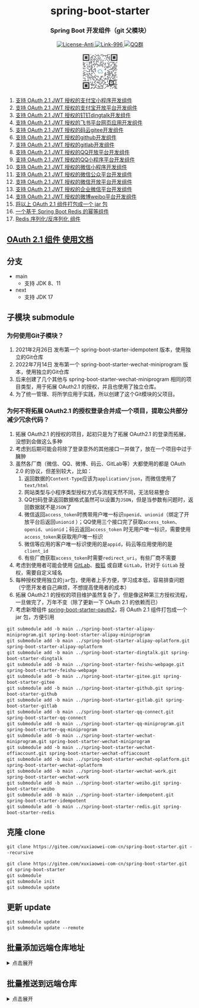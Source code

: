 <div align="center" style="text-align: center;">
    <h1>spring-boot-starter</h1>
    <h3>Spring Boot 开发组件（git 父模块）</h3>
    <a target="_blank" href="https://github.com/996icu/996.ICU/blob/master/LICENSE">
        <img alt="License-Anti" src="https://img.shields.io/badge/License-Anti 996-blue.svg">
    </a>
    <a target="_blank" href="https://996.icu/#/zh_CN">
        <img alt="Link-996" src="https://img.shields.io/badge/Link-996.icu-red.svg">
    </a>
    <a target="_blank" href="https://qm.qq.com/cgi-bin/qm/qr?k=ZieC6s1WB4njfVbrDHYgoNS8YpT26VtF&jump_from=webapi">
        <img alt="QQ群" src="https://img.shields.io/badge/QQ群-696503132-blue.svg"/>
    </a>
</div>

<p></p>

<div align="center" style="text-align: center;">
    <a target="_blank" href="https://work.weixin.qq.com/gm/75cfc47d6a341047e4b6aca7389bdfa8">
        <img alt="企业微信群" src="static/wechat-work.jpg" height="100"/>
    </a>
</div>

1. [支持 OAuth 2.1 JWT 授权的支付宝小程序开发组件](https://gitee.com/xuxiaowei-com-cn/spring-boot-starter-alipay-miniprogram.git)
2. [支持 OAuth 2.1 JWT 授权的支付宝开放平台开发组件](https://gitee.com/xuxiaowei-com-cn/spring-boot-starter-alipay-oplatform.git)
3. [支持 OAuth 2.1 JWT 授权的钉钉dingtalk开发组件](https://gitee.com/xuxiaowei-com-cn/spring-boot-starter-dingtalk)
4. [支持 OAuth 2.1 JWT 授权的飞书平台网页应用开发组件](https://gitee.com/xuxiaowei-com-cn/spring-boot-starter-feishu-webpage)
5. [支持 OAuth 2.1 JWT 授权的码云gitee开发组件](https://gitee.com/xuxiaowei-com-cn/spring-boot-starter-gitee)
6. [支持 OAuth 2.1 JWT 授权的github开发组件](https://gitee.com/xuxiaowei-com-cn/spring-boot-starter-github)
7. [支持 OAuth 2.1 JWT 授权的gitlab开发组件](https://gitee.com/xuxiaowei-com-cn/spring-boot-starter-gitlab)
8. [支持 OAuth 2.1 JWT 授权的QQ开放平台开发组件](https://gitee.com/xuxiaowei-com-cn/spring-boot-starter-qq-connect)
9. [支持 OAuth 2.1 JWT 授权的QQ小程序平台开发组件](https://gitee.com/xuxiaowei-com-cn/spring-boot-starter-qq-miniprogram)
10. [支持 OAuth 2.1 JWT 授权的微信小程序开发组件](https://gitee.com/xuxiaowei-com-cn/spring-boot-starter-wechat-miniprogram)
11. [支持 OAuth 2.1 JWT 授权的微信公众平台开发组件](https://gitee.com/xuxiaowei-com-cn/spring-boot-starter-wechat-offiaccount)
12. [支持 OAuth 2.1 JWT 授权的微信开放平台开发组件](https://gitee.com/xuxiaowei-com-cn/spring-boot-starter-wechat-oplatform)
13. [支持 OAuth 2.1 JWT 授权的企业微信平台开发组件](https://gitee.com/xuxiaowei-com-cn/spring-boot-starter-wechat-work)
14. [支持 OAuth 2.1 JWT 授权的微博weibo平台开发组件](https://gitee.com/xuxiaowei-com-cn/spring-boot-starter-weibo)
15. [将以上 OAuth 2.1 组件打包成一个 jar 包](spring-boot-starter-oauth2)
16. [一个基于 Spring Boot Redis 的幂等组件](https://gitee.com/xuxiaowei-com-cn/spring-boot-starter-idempotent)
17. [Redis 序列化/反序列化 组件](https://gitee.com/xuxiaowei-com-cn/spring-boot-starter-redis)

## [OAuth 2.1 组件 使用文档](https://www.yuque.com/xuxiaowei-com-cn/xuxiaowei-cloud/third-party-login)

## 分支

- main
    - 支持 JDK 8、11
- next
    - 支持 JDK 17

## 子模块 submodule

### 为何使用Git子模块？

1. 2021年2月26日 发布第一个 spring-boot-starter-idempotent 版本，使用独立的Git仓库
2. 2022年7月14日 发布第一个 spring-boot-starter-wechat-miniprogram 版本，使用独立的Git仓库
3. 后来创建了几个其他与 spring-boot-starter-wechat-miniprogram 相同的项目类型，用于拓展 OAuth2.1 的授权，并且也使用了独立仓库。
4. 为了统一管理、将所学应用于实践，所以创建了这个Git模块的父项目。

### 为何不将拓展 OAuth2.1 的授权登录合并成一个项目，提取公共部分减少冗余代码？

1. 拓展 OAuth2.1 的授权的项目，起初只是为了拓展 OAuth2.1 的登录而拓展，没想到会做这么多种
2. 考虑到后期可能会将除了登录意外的其他接口一并做了，放在一个项目中过于臃肿
3. 虽然各厂商（微信、QQ、微博、码云、GitLab等）大都使用的都是 OAuth 2.0 的协议，但差别较大，比如：
    1. 返回数据的`Content-Type`应该为`application/json`，而微信使用了`text/html`
    2. 网站类型与小程序类型授权方式与流程天然不同，无法轻易整合
    3. QQ扫码登录返回数据格式虽然可以设置为`JSON`，但是当参数有问题时，返回数据就不是`JSON`了
    4. 微信返回`access_token`时携带用户唯一标识`openid`、`unionid`（绑定了开放平台后返回`unionid`
       ）；QQ使用三个接口完了获取`access_token`、`openid`、`unionid`；码云返回`access_token`
       时无用户唯一标识，需要使用`access_token`来获取用户唯一标识
    5. 微信等应用的客户唯一标识使用的是`appid`，码云等应用使用的是`client_id`
    6. 有些厂商获取`access_token`时需要`redirect_uri`，有些厂商不需要
4. 考虑到使用者可能会使用 [GitLab](https://gitlab.com)、[极狐](https://jihulab.com) 或自建 `GitLab`，针对于 `GitLab`
   授权，需要自定义域名
5. 每种授权使用独立的`jar`包，使用者上手方便，学习成本低，容易排查问题（宁愿开发者自己麻烦，不想提高使用者的成本）
6. 拓展 OAuth2.1 的授权的项目维护虽然复杂了，但是像这种第三方授权流程，一旦做完了，万年不变（除了更新一下 OAuth 2.1 的依赖而已）
7. 考虑新增组件 [spring-boot-starter-oauth2](spring-boot-starter-oauth2)，将 OAuth 2.1 组件打包成一个 jar 包，方便引用

```shell
git submodule add -b main ../spring-boot-starter-alipay-miniprogram.git spring-boot-starter-alipay-miniprogram
git submodule add -b main ../spring-boot-starter-alipay-oplatform.git spring-boot-starter-alipay-oplatform
git submodule add -b main ../spring-boot-starter-dingtalk.git spring-boot-starter-dingtalk
git submodule add -b main ../spring-boot-starter-feishu-webpage.git spring-boot-starter-feishu-webpage
git submodule add -b main ../spring-boot-starter-gitee.git spring-boot-starter-gitee
git submodule add -b main ../spring-boot-starter-github.git spring-boot-starter-github
git submodule add -b main ../spring-boot-starter-gitlab.git spring-boot-starter-gitlab
git submodule add -b main ../spring-boot-starter-qq-connect.git spring-boot-starter-qq-connect
git submodule add -b main ../spring-boot-starter-qq-miniprogram.git spring-boot-starter-qq-miniprogram
git submodule add -b main ../spring-boot-starter-wechat-miniprogram.git spring-boot-starter-wechat-miniprogram
git submodule add -b main ../spring-boot-starter-wechat-offiaccount.git spring-boot-starter-wechat-offiaccount
git submodule add -b main ../spring-boot-starter-wechat-oplatform.git spring-boot-starter-wechat-oplatform
git submodule add -b main ../spring-boot-starter-wechat-work.git spring-boot-starter-wechat-work
git submodule add -b main ../spring-boot-starter-weibo.git spring-boot-starter-weibo
git submodule add -b main ../spring-boot-starter-idempotent.git spring-boot-starter-idempotent
git submodule add -b main ../spring-boot-starter-redis.git spring-boot-starter-redis
```

## 克隆 clone

```shell
git clone https://gitee.com/xuxiaowei-com-cn/spring-boot-starter.git --recursive
```

```shell
git clone https://gitee.com/xuxiaowei-com-cn/spring-boot-starter.git
cd spring-boot-starter
git submodule
git submodule init
git submodule update
```

## 更新 update

```shell
git submodule update
git submodule update --remote
```

## 批量添加远端仓库地址

<details>
<summary>点击展开</summary>
git remote add gitee https://gitee.com/xuxiaowei-com-cn/spring-boot-starter.git
git remote add gitlab https://gitlab.com/xuxiaowei-com-cn/spring-boot-starter.git
git remote add jihulab https://jihulab.com/xuxiaowei-com-cn/spring-boot-starter.git
git remote add github https://github.com/xuxiaowei-com-cn/spring-boot-starter.git
git remote add gitcode https://gitcode.net/xuxiaowei-com-cn/spring-boot-starter.git
git remote add gitlink https://gitlink.org.cn/xuxiaowei-com-cn/spring-boot-starter.git
cd spring-boot-starter-alipay-miniprogram
git remote add gitee https://gitee.com/xuxiaowei-com-cn/spring-boot-starter-alipay-miniprogram.git
git remote add gitlab https://gitlab.com/xuxiaowei-com-cn/spring-boot-starter-alipay-miniprogram.git
git remote add jihulab https://jihulab.com/xuxiaowei-com-cn/spring-boot-starter-alipay-miniprogram.git
git remote add github https://github.com/xuxiaowei-com-cn/spring-boot-starter-alipay-miniprogram.git
git remote add gitcode https://gitcode.net/xuxiaowei-com-cn/spring-boot-starter-alipay-miniprogram.git
git remote add gitlink https://gitlink.org.cn/xuxiaowei-com-cn/spring-boot-starter-alipay-miniprogram.git
cd ..
cd spring-boot-starter-alipay-oplatform
git remote add gitee https://gitee.com/xuxiaowei-com-cn/spring-boot-starter-alipay-oplatform.git
git remote add gitlab https://gitlab.com/xuxiaowei-com-cn/spring-boot-starter-alipay-oplatform.git
git remote add jihulab https://jihulab.com/xuxiaowei-com-cn/spring-boot-starter-alipay-oplatform.git
git remote add github https://github.com/xuxiaowei-com-cn/spring-boot-starter-alipay-oplatform.git
git remote add gitcode https://gitcode.net/xuxiaowei-com-cn/spring-boot-starter-alipay-oplatform.git
git remote add gitlink https://gitlink.org.cn/xuxiaowei-com-cn/spring-boot-starter-alipay-oplatform.git
cd ..
cd spring-boot-starter-dingtalk
git remote add gitee https://gitee.com/xuxiaowei-com-cn/spring-boot-starter-dingtalk.git
git remote add gitlab https://gitlab.com/xuxiaowei-com-cn/spring-boot-starter-dingtalk.git
git remote add jihulab https://jihulab.com/xuxiaowei-com-cn/spring-boot-starter-dingtalk.git
git remote add github https://github.com/xuxiaowei-com-cn/spring-boot-starter-dingtalk.git
git remote add gitcode https://gitcode.net/xuxiaowei-com-cn/spring-boot-starter-dingtalk.git
git remote add gitlink https://gitlink.org.cn/xuxiaowei-com-cn/spring-boot-starter-dingtalk.git
cd ..
cd spring-boot-starter-feishu-webpage
git remote add gitee https://gitee.com/xuxiaowei-com-cn/spring-boot-starter-feishu-webpage.git
git remote add gitlab https://gitlab.com/xuxiaowei-com-cn/spring-boot-starter-feishu-webpage.git
git remote add jihulab https://jihulab.com/xuxiaowei-com-cn/spring-boot-starter-feishu-webpage.git
git remote add github https://github.com/xuxiaowei-com-cn/spring-boot-starter-feishu-webpage.git
git remote add gitcode https://gitcode.net/xuxiaowei-com-cn/spring-boot-starter-feishu-webpage.git
git remote add gitlink https://gitlink.org.cn/xuxiaowei-com-cn/spring-boot-starter-feishu-webpage.git
cd ..
cd spring-boot-starter-gitee
git remote add gitee https://gitee.com/xuxiaowei-com-cn/spring-boot-starter-gitee.git
git remote add gitlab https://gitlab.com/xuxiaowei-com-cn/spring-boot-starter-gitee.git
git remote add jihulab https://jihulab.com/xuxiaowei-com-cn/spring-boot-starter-gitee.git
git remote add github https://github.com/xuxiaowei-com-cn/spring-boot-starter-gitee.git
git remote add gitcode https://gitcode.net/xuxiaowei-com-cn/spring-boot-starter-gitee.git
git remote add gitlink https://gitlink.org.cn/xuxiaowei-com-cn/spring-boot-starter-gitee.git
cd ..
cd spring-boot-starter-github
git remote add gitee https://gitee.com/xuxiaowei-com-cn/spring-boot-starter-github.git
git remote add gitlab https://gitlab.com/xuxiaowei-com-cn/spring-boot-starter-github.git
git remote add jihulab https://jihulab.com/xuxiaowei-com-cn/spring-boot-starter-github.git
git remote add github https://github.com/xuxiaowei-com-cn/spring-boot-starter-github.git
git remote add gitcode https://gitcode.net/xuxiaowei-com-cn/spring-boot-starter-github.git
git remote add gitlink https://gitlink.org.cn/xuxiaowei-com-cn/spring-boot-starter-github.git
cd ..
cd spring-boot-starter-gitlab
git remote add gitee https://gitee.com/xuxiaowei-com-cn/spring-boot-starter-gitlab.git
git remote add gitlab https://gitlab.com/xuxiaowei-com-cn/spring-boot-starter-gitlab.git
git remote add jihulab https://jihulab.com/xuxiaowei-com-cn/spring-boot-starter-gitlab.git
git remote add github https://github.com/xuxiaowei-com-cn/spring-boot-starter-gitlab.git
git remote add gitcode https://gitcode.net/xuxiaowei-com-cn/spring-boot-starter-gitlab.git
git remote add gitlink https://gitlink.org.cn/xuxiaowei-com-cn/spring-boot-starter-gitlab.git
cd ..
cd spring-boot-starter-qq-connect
git remote add gitee https://gitee.com/xuxiaowei-com-cn/spring-boot-starter-qq-connect.git
git remote add gitlab https://gitlab.com/xuxiaowei-com-cn/spring-boot-starter-qq-connect.git
git remote add jihulab https://jihulab.com/xuxiaowei-com-cn/spring-boot-starter-qq-connect.git
git remote add github https://github.com/xuxiaowei-com-cn/spring-boot-starter-qq-connect.git
git remote add gitcode https://gitcode.net/xuxiaowei-com-cn/spring-boot-starter-qq-connect.git
git remote add gitlink https://gitlink.org.cn/xuxiaowei-com-cn/spring-boot-starter-qq-connect.git
cd ..
cd spring-boot-starter-qq-miniprogram
git remote add gitee https://gitee.com/xuxiaowei-com-cn/spring-boot-starter-qq-miniprogram.git
git remote add gitlab https://gitlab.com/xuxiaowei-com-cn/spring-boot-starter-qq-miniprogram.git
git remote add jihulab https://jihulab.com/xuxiaowei-com-cn/spring-boot-starter-qq-miniprogram.git
git remote add github https://github.com/xuxiaowei-com-cn/spring-boot-starter-qq-miniprogram.git
git remote add gitcode https://gitcode.net/xuxiaowei-com-cn/spring-boot-starter-qq-miniprogram.git
git remote add gitlink https://gitlink.org.cn/xuxiaowei-com-cn/spring-boot-starter-qq-miniprogram.git
cd ..
cd spring-boot-starter-wechat-miniprogram
git remote add gitee https://gitee.com/xuxiaowei-com-cn/spring-boot-starter-wechat-miniprogram.git
git remote add gitlab https://gitlab.com/xuxiaowei-com-cn/spring-boot-starter-wechat-miniprogram.git
git remote add jihulab https://jihulab.com/xuxiaowei-com-cn/spring-boot-starter-wechat-miniprogram.git
git remote add github https://github.com/xuxiaowei-com-cn/spring-boot-starter-wechat-miniprogram.git
git remote add gitcode https://gitcode.net/xuxiaowei-com-cn/spring-boot-starter-wechat-miniprogram.git
git remote add gitlink https://gitlink.org.cn/xuxiaowei-com-cn/spring-boot-starter-wechat-miniprogram.git
cd ..
cd spring-boot-starter-wechat-offiaccount
git remote add gitee https://gitee.com/xuxiaowei-com-cn/spring-boot-starter-wechat-offiaccount.git
git remote add gitlab https://gitlab.com/xuxiaowei-com-cn/spring-boot-starter-wechat-offiaccount.git
git remote add jihulab https://jihulab.com/xuxiaowei-com-cn/spring-boot-starter-wechat-offiaccount.git
git remote add github https://github.com/xuxiaowei-com-cn/spring-boot-starter-wechat-offiaccount.git
git remote add gitcode https://gitcode.net/xuxiaowei-com-cn/spring-boot-starter-wechat-offiaccount.git
git remote add gitlink https://gitlink.org.cn/xuxiaowei-com-cn/spring-boot-starter-wechat-offiaccount.git
cd ..
cd spring-boot-starter-wechat-oplatform
git remote add gitee https://gitee.com/xuxiaowei-com-cn/spring-boot-starter-wechat-oplatform.git
git remote add gitlab https://gitlab.com/xuxiaowei-com-cn/spring-boot-starter-wechat-oplatform.git
git remote add jihulab https://jihulab.com/xuxiaowei-com-cn/spring-boot-starter-wechat-oplatform.git
git remote add github https://github.com/xuxiaowei-com-cn/spring-boot-starter-wechat-oplatform.git
git remote add gitcode https://gitcode.net/xuxiaowei-com-cn/spring-boot-starter-wechat-oplatform.git
git remote add gitlink https://gitlink.org.cn/xuxiaowei-com-cn/spring-boot-starter-wechat-oplatform.git
cd ..
cd spring-boot-starter-wechat-work
git remote add gitee https://gitee.com/xuxiaowei-com-cn/spring-boot-starter-wechat-work.git
git remote add gitlab https://gitlab.com/xuxiaowei-com-cn/spring-boot-starter-wechat-work.git
git remote add jihulab https://jihulab.com/xuxiaowei-com-cn/spring-boot-starter-wechat-work.git
git remote add github https://github.com/xuxiaowei-com-cn/spring-boot-starter-wechat-work.git
git remote add gitcode https://gitcode.net/xuxiaowei-com-cn/spring-boot-starter-wechat-work.git
git remote add gitlink https://gitlink.org.cn/xuxiaowei-com-cn/spring-boot-starter-wechat-work.git
cd ..
cd spring-boot-starter-weibo
git remote add gitee https://gitee.com/xuxiaowei-com-cn/spring-boot-starter-weibo.git
git remote add gitlab https://gitlab.com/xuxiaowei-com-cn/spring-boot-starter-weibo.git
git remote add jihulab https://jihulab.com/xuxiaowei-com-cn/spring-boot-starter-weibo.git
git remote add github https://github.com/xuxiaowei-com-cn/spring-boot-starter-weibo.git
git remote add gitcode https://gitcode.net/xuxiaowei-com-cn/spring-boot-starter-weibo.git
git remote add gitlink https://gitlink.org.cn/xuxiaowei-com-cn/spring-boot-starter-weibo.git
cd ..
cd spring-boot-starter-idempotent
git remote add gitee https://gitee.com/xuxiaowei-com-cn/spring-boot-starter-idempotent.git
git remote add gitlab https://gitlab.com/xuxiaowei-com-cn/spring-boot-starter-idempotent.git
git remote add jihulab https://jihulab.com/xuxiaowei-com-cn/spring-boot-starter-idempotent.git
git remote add github https://github.com/xuxiaowei-com-cn/spring-boot-starter-idempotent.git
git remote add gitcode https://gitcode.net/xuxiaowei-com-cn/spring-boot-starter-idempotent.git
git remote add gitlink https://gitlink.org.cn/xuxiaowei-com-cn/spring-boot-starter-idempotent.git
cd ..
cd spring-boot-starter-redis
git remote add gitee https://gitee.com/xuxiaowei-com-cn/spring-boot-starter-redis.git
git remote add gitlab https://gitlab.com/xuxiaowei-com-cn/spring-boot-starter-redis.git
git remote add jihulab https://jihulab.com/xuxiaowei-com-cn/spring-boot-starter-redis.git
git remote add github https://github.com/xuxiaowei-com-cn/spring-boot-starter-redis.git
git remote add gitcode https://gitcode.net/xuxiaowei-com-cn/spring-boot-starter-redis.git
git remote add gitlink https://gitlink.org.cn/xuxiaowei-com-cn/spring-boot-starter-redis.git
cd ..
</details>

## 批量推送到远端仓库

<details>
<summary>点击展开</summary>
git fetch "origin" next:next
git fetch "origin" main:main
cd spring-boot-starter-alipay-miniprogram
git fetch "gitee" next:next
git fetch "gitee" main:main
git.exe push --all --progress "gitee"
git.exe push --all --progress "gitlab"
git.exe push --all --progress "jihulab"
git.exe push --all --progress "github"
git.exe push --all --progress "gitcode"
git.exe push --all --progress "gitlink"
cd ..
cd spring-boot-starter-alipay-oplatform
git fetch "gitee" next:next
git fetch "gitee" main:main
git.exe push --all --progress "gitee"
git.exe push --all --progress "gitlab"
git.exe push --all --progress "jihulab"
git.exe push --all --progress "github"
git.exe push --all --progress "gitcode"
git.exe push --all --progress "gitlink"
cd ..
cd spring-boot-starter-dingtalk
git fetch "gitee" next:next
git fetch "gitee" main:main
git.exe push --all --progress "gitee"
git.exe push --all --progress "gitlab"
git.exe push --all --progress "jihulab"
git.exe push --all --progress "github"
git.exe push --all --progress "gitcode"
git.exe push --all --progress "gitlink"
cd ..
cd spring-boot-starter-feishu-webpage
git fetch "gitee" next:next
git fetch "gitee" main:main
git.exe push --all --progress "gitee"
git.exe push --all --progress "gitlab"
git.exe push --all --progress "jihulab"
git.exe push --all --progress "github"
git.exe push --all --progress "gitcode"
git.exe push --all --progress "gitlink"
cd ..
cd spring-boot-starter-gitee
git fetch "gitee" next:next
git fetch "gitee" main:main
git.exe push --all --progress "gitee"
git.exe push --all --progress "gitlab"
git.exe push --all --progress "jihulab"
git.exe push --all --progress "github"
git.exe push --all --progress "gitcode"
git.exe push --all --progress "gitlink"
cd ..
cd spring-boot-starter-github
git fetch "gitee" next:next
git fetch "gitee" main:main
git.exe push --all --progress "gitee"
git.exe push --all --progress "gitlab"
git.exe push --all --progress "jihulab"
git.exe push --all --progress "github"
git.exe push --all --progress "gitcode"
git.exe push --all --progress "gitlink"
cd ..
cd spring-boot-starter-gitlab
git fetch "gitee" next:next
git fetch "gitee" main:main
git.exe push --all --progress "gitee"
git.exe push --all --progress "gitlab"
git.exe push --all --progress "jihulab"
git.exe push --all --progress "github"
git.exe push --all --progress "gitcode"
git.exe push --all --progress "gitlink"
cd ..
cd spring-boot-starter-qq-connect
git fetch "gitee" next:next
git fetch "gitee" main:main
git.exe push --all --progress "gitee"
git.exe push --all --progress "gitlab"
git.exe push --all --progress "jihulab"
git.exe push --all --progress "github"
git.exe push --all --progress "gitcode"
git.exe push --all --progress "gitlink"
cd ..
cd spring-boot-starter-qq-miniprogram
git fetch "gitee" next:next
git fetch "gitee" main:main
git.exe push --all --progress "gitee"
git.exe push --all --progress "gitlab"
git.exe push --all --progress "jihulab"
git.exe push --all --progress "github"
git.exe push --all --progress "gitcode"
git.exe push --all --progress "gitlink"
cd ..
cd spring-boot-starter-wechat-miniprogram
git fetch "gitee" next:next
git fetch "gitee" main:main
git.exe push --all --progress "gitee"
git.exe push --all --progress "gitlab"
git.exe push --all --progress "jihulab"
git.exe push --all --progress "github"
git.exe push --all --progress "gitcode"
git.exe push --all --progress "gitlink"
cd ..
cd spring-boot-starter-wechat-offiaccount
git fetch "gitee" next:next
git fetch "gitee" main:main
git.exe push --all --progress "gitee"
git.exe push --all --progress "gitlab"
git.exe push --all --progress "jihulab"
git.exe push --all --progress "github"
git.exe push --all --progress "gitcode"
git.exe push --all --progress "gitlink"
cd ..
cd spring-boot-starter-wechat-oplatform
git fetch "gitee" next:next
git fetch "gitee" main:main
git.exe push --all --progress "gitee"
git.exe push --all --progress "gitlab"
git.exe push --all --progress "jihulab"
git.exe push --all --progress "github"
git.exe push --all --progress "gitcode"
git.exe push --all --progress "gitlink"
cd ..
cd spring-boot-starter-wechat-work
git fetch "gitee" next:next
git fetch "gitee" main:main
git.exe push --all --progress "gitee"
git.exe push --all --progress "gitlab"
git.exe push --all --progress "jihulab"
git.exe push --all --progress "github"
git.exe push --all --progress "gitcode"
git.exe push --all --progress "gitlink"
cd ..
cd spring-boot-starter-weibo
git fetch "gitee" next:next
git fetch "gitee" main:main
git.exe push --all --progress "gitee"
git.exe push --all --progress "gitlab"
git.exe push --all --progress "jihulab"
git.exe push --all --progress "github"
git.exe push --all --progress "gitcode"
git.exe push --all --progress "gitlink"
cd ..
cd spring-boot-starter-idempotent
git fetch "gitee" next:next
git fetch "gitee" main:main
git.exe push --all --progress "gitee"
git.exe push --all --progress "gitlab"
git.exe push --all --progress "jihulab"
git.exe push --all --progress "github"
git.exe push --all --progress "gitcode"
git.exe push --all --progress "gitlink"
cd ..
cd spring-boot-starter-redis
cd ..
git.exe fetch -v --progress "origin"
git.exe push --all --progress "origin"
git.exe push --all --progress "gitee"
git.exe push --all --progress "gitlab"
git.exe push --all --progress "jihulab"
git.exe push --all --progress "github"
git.exe push --all --progress "gitcode"
git.exe push --all --progress "gitlink"
</details>
